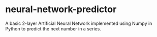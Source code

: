 # neural-network-predictor
A basic 2-layer Artificial Neural Network implemented using Numpy in Python to predict the next number in a series.
